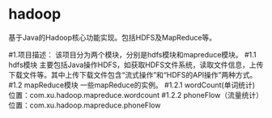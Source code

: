 # hadoop
基于Java的Hadoop核心功能实现。包括HDFS及MapReduce等。

#1.项目描述：
    该项目分为两个模块，分别是hdfs模块和mapreduce模块。
#1.1 hdfs模块
    主要包括Java操作HDFS，如获取HDFS文件系统，读取文件信息，上传下载文件等。其中上传下载文件包含“流式操作”和“HDFS的API操作”两种方式。
#1.2 mapReduce模块
    一些mapReduce的实例。
#1.2.1 wordCount(单词统计) 位置：com.xu.hadoop.mapreduce.wordcount
#1.2.2 phoneFlow（流量统计）位置：com.xu.hadoop.mapreduce.phoneFlow
    
